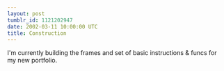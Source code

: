 ```yaml
---
layout: post
tumblr_id: 1121202947
date: 2002-03-11 10:00:00 UTC
title: Construction
---
```


I'm currently building the frames and set of basic instructions &#38; funcs for my new portfolio.
